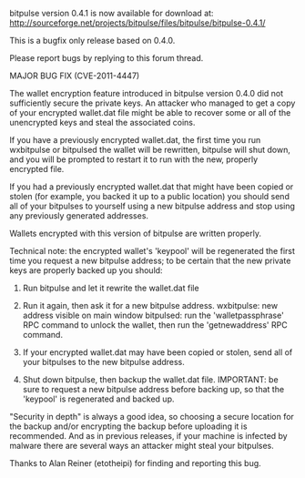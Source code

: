bitpulse version 0.4.1 is now available for download at:
http://sourceforge.net/projects/bitpulse/files/bitpulse/bitpulse-0.4.1/

This is a bugfix only release based on 0.4.0.

Please report bugs by replying to this forum thread.

MAJOR BUG FIX  (CVE-2011-4447)

The wallet encryption feature introduced in bitpulse version 0.4.0 did not sufficiently secure the private keys. An attacker who
managed to get a copy of your encrypted wallet.dat file might be able to recover some or all of the unencrypted keys and steal the
associated coins.

If you have a previously encrypted wallet.dat, the first time you run wxbitpulse or bitpulsed the wallet will be rewritten, bitpulse will
shut down, and you will be prompted to restart it to run with the new, properly encrypted file.

If you had a previously encrypted wallet.dat that might have been copied or stolen (for example, you backed it up to a public
location) you should send all of your bitpulses to yourself using a new bitpulse address and stop using any previously generated addresses.

Wallets encrypted with this version of bitpulse are written properly.

Technical note: the encrypted wallet's 'keypool' will be regenerated the first time you request a new bitpulse address; to be certain that the
new private keys are properly backed up you should:

1. Run bitpulse and let it rewrite the wallet.dat file

2. Run it again, then ask it for a new bitpulse address.
wxbitpulse: new address visible on main window
bitpulsed: run the 'walletpassphrase' RPC command to unlock the wallet,  then run the 'getnewaddress' RPC command.

3. If your encrypted wallet.dat may have been copied or stolen, send all of your bitpulses to the new bitpulse address.

4. Shut down bitpulse, then backup the wallet.dat file.
IMPORTANT: be sure to request a new bitpulse address before backing up, so that the 'keypool' is regenerated and backed up.

"Security in depth" is always a good idea, so choosing a secure location for the backup and/or encrypting the backup before uploading it is recommended. And as in previous releases, if your machine is infected by malware there are several ways an attacker might steal your bitpulses.

Thanks to Alan Reiner (etotheipi) for finding and reporting this bug.
